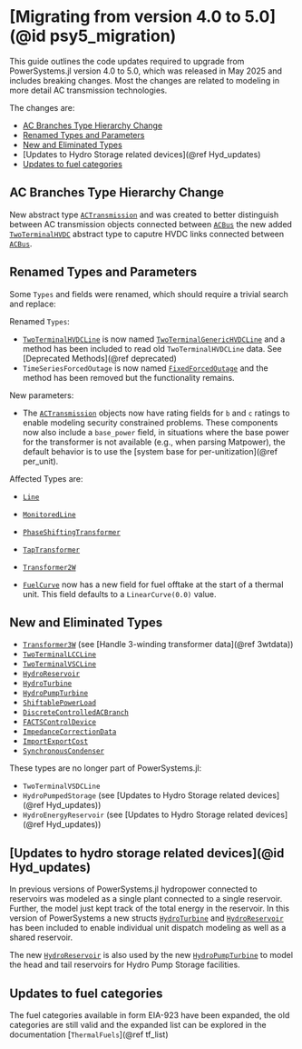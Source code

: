 # [Migrating from version 4.0 to 5.0](@id psy5_migration)

This guide outlines the code updates required to upgrade from PowerSystems.jl version 4.0
to 5.0, which was released in May 2025 and includes breaking changes. Most the changes are related
to modeling in more detail AC transmission technologies.

The changes are:

  - [AC Branches Type Hierarchy Change](@ref)
  - [Renamed Types and Parameters](@ref)
  - [New and Eliminated Types](@ref)
  - [Updates to Hydro Storage related devices](@ref Hyd_updates)
  - [Updates to fuel categories](@ref)

## AC Branches Type Hierarchy Change

New abstract type [`ACTransmission`](@ref) and was created to better distinguish between AC transmission objects connected between [`ACBus`](@ref) the new added [`TwoTerminalHVDC`](@ref) abstract type to caputre HVDC links connected between [`ACBus`](@ref).

## Renamed Types and Parameters

Some `Types` and fields were renamed, which should require a trivial search and replace:

Renamed `Types`:

  - [`TwoTerminalHVDCLine`](@ref) is now named [`TwoTerminalGenericHVDCLine`](@ref) and a method has been included to read old `TwoTerminalHVDCLine` data. See [Deprecated Methods](@ref deprecated)
  - `TimeSeriesForcedOutage` is now named [`FixedForcedOutage`](@ref) and the method has been removed but the functionality remains.

New parameters:

  - The [`ACTransmission`](@ref) objects now have rating fields for `b` and `c` ratings to enable modeling security constrained problems. These components now also include a `base_power` field, in situations where the base power for the transformer is not available (e.g., when parsing Matpower), the default behavior is to use the [system base for per-unitization](@ref per_unit).

Affected Types are:

  - [`Line`](@ref)
  - [`MonitoredLine`](@ref)
  - [`PhaseShiftingTransformer`](@ref)
  - [`TapTransformer`](@ref)
  - [`Transformer2W`](@ref)

  - [`FuelCurve`](@ref) now has a new field for fuel offtake at the start of a thermal unit. This field defaults to a `LinearCurve(0.0)` value.

## New and Eliminated Types

  - [`Transformer3W`](@ref) (see [Handle 3-winding transformer data](@ref 3wtdata))
  - [`TwoTerminalLCCLine`](@ref)
  - [`TwoTerminalVSCLine`](@ref)
  - [`HydroReservoir`](@ref)
  - [`HydroTurbine`](@ref)
  - [`HydroPumpTurbine`](@ref)
  - [`ShiftablePowerLoad`](@ref)
  - [`DiscreteControlledACBranch`](@ref)
  - [`FACTSControlDevice`](@ref)
  - [`ImpedanceCorrectionData`](@ref)
  - [`ImportExportCost`](@ref)
  - [`SynchronousCondenser`](@ref)

These types are no longer part of PowerSystems.jl:

  - `TwoTerminalVSDCLine`
  - `HydroPumpedStorage` (see [Updates to Hydro Storage related devices](@ref Hyd_updates))
  - `HydroEnergyReservoir` (see [Updates to Hydro Storage related devices](@ref Hyd_updates))

## [Updates to hydro storage related devices](@id Hyd_updates)

In previous versions of PowerSystems.jl hydropower connected to reservoirs was modeled as a single plant connected to a single reservoir. Further, the model just kept track of the total energy in the reservoir. In this version of PowerSystems a new structs [`HydroTurbine`](@ref) and [`HydroReservoir`](@ref) has been included to enable individual unit dispatch modeling as well as a shared reservoir.

The new [`HydroReservoir`](@ref) is also used by the new [`HydroPumpTurbine`](@ref) to model the head and tail reservoirs for Hydro Pump Storage facilities.

## Updates to fuel categories

The fuel categories available in form EIA-923 have been expanded, the old categories are still
valid and the expanded list can be explored in the documentation [`ThermalFuels`](@ref tf_list)
